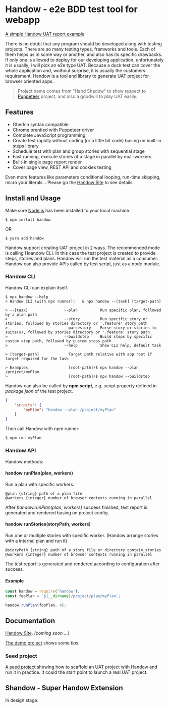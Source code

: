 # Handow - e2e BDD test tool for webapp

[A simple Handow UAT report example](https://storage.googleapis.com/handow-uat-assets/static/uat-pet-store/index.html)

There is no doubt that any program should be developed along with testing projects. There are so many testing types, framworks and tools. Each of them helps us in some way or another, and also has its specific drawbacks. If only one is allowed to deploy for our developing application, unfortunately it is usually, I will pick an e2e type UAT. Because a duck test can cover the whole application and, wothout surprise, it is usually the customers requirement. Handow is a tool and library to generate UAT project for browser oriented apps.

> Project name comes from "Hand Shadow" to show respect to [Puppeteer](https://github.com/puppeteer/puppeteer) project, and also a goodwill to play UAT easily.

## Features

+ Gherkin syntax compatible
+ Chrome orentied with Puppeteer driver
+ Complete JavaScript programming
+ Create test rapidly without coding (or a little bit code) basing on built-in steps library
+ Schedule test with plan and group stories with sequential stage
+ Fast running, execute stories of a stage in parallel by muli-workers
+ Built-in single page report render
+ Cover page view, REST API and cookies testing

Even more features like parameters conditional looping, run-time skipping, micro your literals... Please go the [Handow Site](https://docs.google.com/document/d/1rFdsDl7wZGsR47kMsQ28ki3OlAx9nVLl6fUmo2u198c/edit#heading=h.gfbuevxpquop) to see details.

## Install and Usage

Make sure [Node.js](https://nodejs.org/en/download/) has been installed to your local machine.

```
$ npm install handow
```

OR

```
$ yarn add handow
```

Handow support creating UAT project in 2 ways. The recommended mode is calling Hoandow CLI. In this case the test project is created to provide steps, stories and plans. Handow will run the test material as a consumer. Handow can also provide APIs called by test script, just as a node module.

### Handow CLI

Handow CLI can explain itself. 

```
$ npx handow --help
> Handow CLI (with npx runner):   & npx handow --[task] [target-path]

> --[task]                --plan          Run specific plan, followed by a plan path
>                         --story         Run specific story or stories, followed by stories directory or '.feature' story path
>                         --parsestory    Parse story or stories to suite(s), followed by stories directory or '.feature' story path
>                         --buildstep     Build steps by specific custom step path, followed by custom steps path
>                         --help          Show CLI help, default task

> [target-path]             Target path relative with app root if target required for the task

> Examples:                 [root-path]/$ npx handow --plan /project/myPlan
>                           [root-path]/$ npx handow --buildstep
```

Handow can also be called by **npm script**, e.g. script property defined in _package.json_ of the test project.

```json
{
    "scrpits": {
        "myPlan": "handow --plan /project/myPlan"
    }
}
```

Then call Handow with npm runner:

```
$ npm run myPlan
```

### Handow API

Handow methods:

#### handow.runPlan(plan, workers)

Run a plan with specific workers.

```
@plan {string} path of a plan file
@workers {integer} number of browser contexts running in parallel
```

After _handow.runPlan(plan, workers)_ success finished, test report is generated and rendered basing on project config.

#### handow.runStories(storyPath, workers)

Run one or multiple stories with specific worker. (Handow arrange stories with a internal plan and run it)

```
@storyPath {string} path of a story file or directory contain stories
@workers {integer} number of browser contexts running in parallel
```

The test report is generated and rendered according to configuration after success.

#### Example

```js
const handow = require('handow');
const fooPlan = `${__dirname}/project/plan/myPlan`;

handow.runPlan(fooPlan, 4);
```

## Documentation

[Handow Site](https://docs.google.com/document/d/1rFdsDl7wZGsR47kMsQ28ki3OlAx9nVLl6fUmo2u198c/edit#heading=h.gfbuevxpquop). _(coming soon ...)_

[The demo project](https://github.com/newlifewj/handow-seed) shows some tips.

### Seed project

[A seed project](https://github.com/newlifewj/handow-seed) showing how to scaffold an UAT project with Handow and run it in practice. It could the start point to launch a real UAT project.

## Shandow - Super Handow Extension

In design stage.
